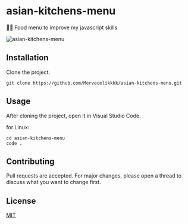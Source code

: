 # asian-kitchens-menu
👩‍💻 Food menu to improve my javascript skills


![asian-kitchens-menu](https://user-images.githubusercontent.com/51165242/190861796-350f69da-5cd7-48da-beef-74528b34672c.png)

## Installation
Clone the project.
```
git clone https://github.com/Mervecelikkkk/asian-kitchens-menu.git
```
## Usage
After cloning the project, open it in Visual Studio Code.

for Linux:

```
cd asian-kitchens-menu 
code .
```
## Contributing
Pull requests are accepted. For major changes, please open a thread to discuss what you want to change first.
## License
[MIT](https://github.com/Mervecelikkkk/asian-kitchens-menu/blob/main/LICENSE)
